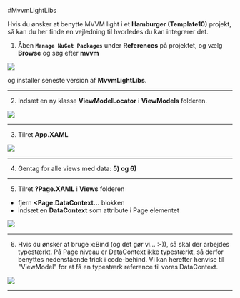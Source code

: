 #MvvmLightLibs

Hvis du ønsker at benytte MVVM light i et **Hamburger (Template10)** projekt, så kan du her finde en vejledning til hvorledes du kan integrerer det.

1) Åben **``Manage NuGet Packages``** under **References** på projektet, og vælg **Browse** og søg efter **mvvm**

![](/Images/MVVMLibs1.PNG)

og installer seneste version af **MvvmLightLibs**.

_ _ _

2) Indsæt en ny klasse **ViewModelLocator** i **ViewModels** folderen.

![](/Images/MVVMLibs2.PNG)

_ _ _

3) Tilret **App.XAML**

![](/Images/MVVMLibs3.PNG)

_ _ _

4) Gentag for alle views med data: **5) og 6)**

_ _ _

5) Tilret **?Page.XAML** i **Views** folderen

- fjern **<Page.DataContext...** blokken
- indsæt en **DataContext** som attribute i Page elementet

![](/Images/MVVMLibs4.PNG)

_ _ _

6) Hvis du ønsker at bruge x:Bind (og det gør vi... :-)), så skal der arbejdes typestærkt. På Page niveau er DataContext ikke typestærkt, så derfor benyttes nedenstående trick i code-behind. Vi kan herefter henvise til "ViewModel" for at få en typestærk reference til vores DataContext.

![](/Images/MVVMLibs6.PNG)

_ _ _




